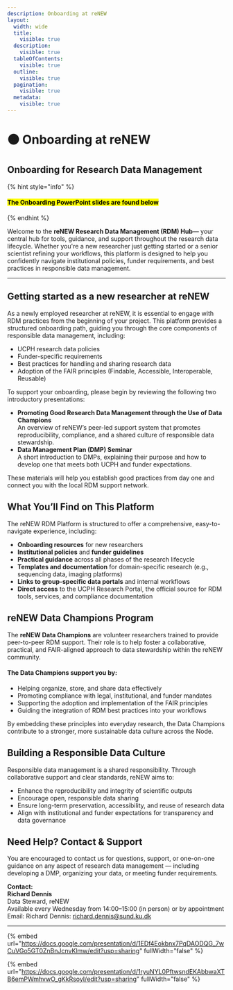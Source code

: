 ```yaml
---
description: Onboarding at reNEW
layout:
  width: wide
  title:
    visible: true
  description:
    visible: true
  tableOfContents:
    visible: true
  outline:
    visible: true
  pagination:
    visible: true
  metadata:
    visible: true
---
```


# 🟠 Onboarding at reNEW

## **Onboarding for Research Data Management**

{% hint style="info" %}
#### <mark style="color:$danger;">**The Onboarding PowerPoint slides are found below**</mark>
{% endhint %}

Welcome to the **reNEW Research Data Management (RDM) Hub**— your central hub for tools, guidance, and support throughout the research data lifecycle. Whether you're a new researcher just getting started or a senior scientist refining your workflows, this platform is designed to help you confidently navigate institutional policies, funder requirements, and best practices in responsible data management.

***

## **Getting started as a new researcher at reNEW**

As a newly employed researcher at reNEW, it is essential to engage with RDM practices from the beginning of your project. This platform provides a structured onboarding path, guiding you through the core components of responsible data management, including:

* UCPH research data policies
* Funder-specific requirements
* Best practices for handling and sharing research data
* Adoption of the FAIR principles (Findable, Accessible, Interoperable, Reusable)

To support your onboarding, please begin by reviewing the following two introductory presentations:

* **Promoting Good Research Data Management through the Use of Data Champions**\
  An overview of reNEW’s peer-led support system that promotes reproducibility, compliance, and a shared culture of responsible data stewardship.
* **Data Management Plan (DMP) Seminar**\
  A short introduction to DMPs, explaining their purpose and how to develop one that meets both UCPH and funder expectations.

These materials will help you establish good practices from day one and connect you with the local RDM support network.

## **What You’ll Find on This Platform**

The reNEW RDM Platform is structured to offer a comprehensive, easy-to-navigate experience, including:

* **Onboarding resources** for new researchers
* **Institutional policies** and **funder guidelines**
* **Practical guidance** across all phases of the research lifecycle
* **Templates and documentation** for domain-specific research (e.g., sequencing data, imaging platforms)
* **Links to group-specific data portals** and internal workflows
* **Direct access** to the UCPH Research Portal, the official source for RDM tools, services, and compliance documentation

## **reNEW Data Champions Program**

The **reNEW Data Champions** are volunteer researchers trained to provide peer-to-peer RDM support. Their role is to help foster a collaborative, practical, and FAIR-aligned approach to data stewardship within the reNEW community.

#### The Data Champions support you by:

* Helping organize, store, and share data effectively
* Promoting compliance with legal, institutional, and funder mandates
* Supporting the adoption and implementation of the FAIR principles
* Guiding the integration of RDM best practices into your workflows

By embedding these principles into everyday research, the Data Champions contribute to a stronger, more sustainable data culture across the Node.

## **Building a Responsible Data Culture**

Responsible data management is a shared responsibility. Through collaborative support and clear standards, reNEW aims to:

* Enhance the reproducibility and integrity of scientific outputs
* Encourage open, responsible data sharing
* Ensure long-term preservation, accessibility, and reuse of research data
* Align with institutional and funder expectations for transparency and data governance

## **Need Help? Contact & Support**

You are encouraged to contact us for questions, support, or one-on-one guidance on any aspect of research data management — including developing a DMP, organizing your data, or meeting funder requirements.

**Contact:**\
**Richard Dennis**\
Data Steward, reNEW\
Available every Wednesday from 14:00–15:00 (in person) or by appointment\
Email: Richard Dennis: richard.dennis@sund.ku.dk

***

{% embed url="https://docs.google.com/presentation/d/1EDf4Eokbnx7PqDAODQG_7wCuVGo5GT0ZnBnJcnvKlmw/edit?usp=sharing" fullWidth="false" %}



{% embed url="https://docs.google.com/presentation/d/1ryuNYL0PftwsndEKAbbwaXTB6emPWmhvwO_gKkRsoyI/edit?usp=sharing" fullWidth="false" %}

